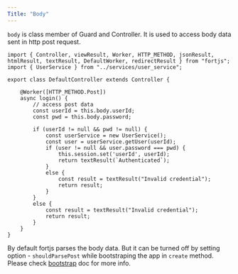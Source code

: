 ```yaml
---
Title: "Body"
---
```


`body` is class member of  Guard and Controller. It is used to access body data sent in http post request. 

```
import { Controller, viewResult, Worker, HTTP_METHOD, jsonResult, htmlResult, textResult, DefaultWorker, redirectResult } from "fortjs";
import { UserService } from "../services/user_service";

export class DefaultController extends Controller {

    @Worker([HTTP_METHOD.Post])
    async login() {
        // access post data
        const userId = this.body.userId;
        const pwd = this.body.password;

        if (userId != null && pwd != null) {
            const userService = new UserService();
            const user = userService.getUser(userId);
            if (user != null && user.password === pwd) {
                this.session.set('userId', userId);
                return textResult(`Authenticated`);
            }
            else {
                const result = textResult("Invalid credential");
                return result;
            }
        }
        else {
            const result = textResult("Invalid credential");
            return result;
        }
    }
}
```

By default fortjs parses the body data. But it can be turned off by setting option - `shouldParsePost` while bootstraping the app in `create` method. Please check [bootstrap](/tutorial/bootstrap) doc for more info.